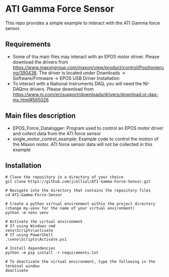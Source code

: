 
# ATI Gamma Force Sensor

This repo provides a simple example to interact with the ATI Gamma force sensor.

## Requirements
- Some of tha main files may interact with an EPOS motor driver. Please download the drivers from https://www.maxongroup.com/maxon/view/product/control/Positionierung/390438. The driver is located under Downloads -> Software/Firmware -> EPOS USB Driver Installation
- To interact with a National Instruments DAQ, you will need the NI-DAQmx drivers. Please download from https://www.ni.com/en/support/downloads/drivers/download.ni-daq-mx.html#565026 

## Main files description

- EPOS_Force_Datalogger: Program used to control an EPOS motor driver and collect data from the ATI force sensor
- single_motor_control_example: Example code to control the motion of the Maxon motor. ATI force sensor data will not be collected in this example

## Installation

```shell
# Clone the repository in a directory of your choice
git clone https://github.com/jcollial/ATI-Gamma-Force-Sensor.git

# Navigate into the directory that contains the repository files
cd ATI-Gamma-Force-Sensor

# Create a python virtual environment within the project directory (change my-venv for the name of your virtual environment)
python -m venv venv

# Activate the virtual environment
# If using Windows cmd
venv\Scripts\activate
# If using PowerShell
.\venv\Scripts\Activate.ps1

# Install dependencies
python -m pip install -r requirements.txt

# To deactivate the virtual environment, type the following in the terminal window
deactivate
